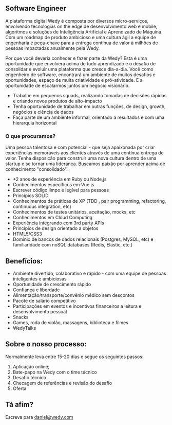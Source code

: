 ## Software Engineer

A plataforma digital Wedy é composta por diversos micro-serviços, envolvendo tecnologias on the edge de desenvolvimento web e mobile, algoritmos e soluções de Inteligência Artificial e Aprendizado de Máquina. Com um roadmap de produto ambicioso e uma cultura ágil a equipe de engenharia é peça-chave para a entrega contínua de valor à milhões de pessoas impactadas anualmente pela Wedy. 

Por que você deveria conhecer e fazer parte da Wedy?
Esta é uma oportunidade que envolverá acima de tudo aprendizado e o desafio de consolidar e evoluir uma plataforma que cresce dia-a-dia. Você como engenheiro de software, encontrará um ambiente de muitos desafios e oportunidades, espaço de muita criatividade e pró-atividade. E a oportunidade de escalarmos juntos um negócio visionário.

* Trabalhe em pequenos squads, realizando tomadas de decisões rápidas e criando novos produtos de alto-impacto
* Tenha oportunidade de trabalhar em outras funções, de design, growth, negócios e ciência de dados
* Faça parte de um ambiente informal, orientado a resultados e com uma hierarquia horizontal


### O que procuramos? 
Uma pessoa talentosa e com potencial - que seja apaixonada por criar experiências memoráveis aos clientes através de uma contínua entrega de valor. Tenha disposição para construir uma nova cultura dentro de uma startup e se tornar uma liderança. Buscamos paixão por aprender acima de conhecimento "consolidado".

* +2 anos de experiência em Ruby ou Node,js
* Conhecimentos específicos em Vue.js
* Escrever código limpo e legível para pessoas
* Princípios SOLID
* Conhecimentos de práticas de XP (TDD , pair programming, refactoring, continuous integration, etc)
* Conhecimentos de testes unitários, aceitação, mocks, etc
* Conhecimentos em Cloud Computing
* Experiência integrando com 3rd party APIs
* Princípios de design orientado a objetos
* HTML5/CSS3
* Domínio de bancos de dados relacionais (Postgres, MySQL, etc) e familiaridade com noSQL databases (Redis, Elastic, etc.)

## Benefícios:
* Ambiente divertido, colaborativo e rápido - com uma equipe de pessoas inteligentes e ambiciosas
* Oportunidade de crescimento rápido
* Confiança e liberdade
* Alimentação/transporte/convênio médico sem descontos
* Pacote de salário competitivo
* Participações em eventos e incentivos financeiros a leitura e desenvolvimento pessoal
* Snacks
* Games, roda de violão, massagens, biblioteca e filmes
* WedyTalks

## Sobre o nosso processo:
Normalmente leva entre 15-20 dias e segue os seguintes passos:
1. Aplicação online;
2. Bate-papo na Wedy com o time técnico
3. Desafio técnico
4. Checagem de referências e revisão do desafio
5. Oferta

## Tá afim?
Escreva para daniel@wedy.com
